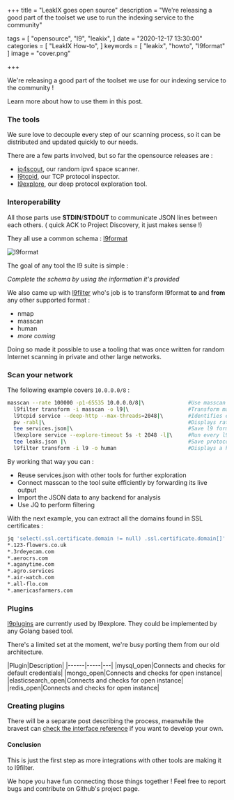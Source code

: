 +++
title = "LeakIX goes open source"
description = "We're releasing a good part of the toolset we use to run the indexing service to the community"

tags = [
"opensource",
"l9",
"leakix",
]
date = "2020-12-17 13:30:00"
categories = [
"LeakIX How-to",
]
keywords = [
"leakix",
"howto",
"l9format"
]
image = "cover.png"

+++

We're releasing a good part of the toolset we use for our indexing service to the community !

Learn more about how to use them in this post.

<!--more-->

### The tools

We sure love to decouple every step of our scanning process, so it can be distributed and updated quickly to our needs.

There are a few parts involved, but so far the opensource releases are :

- [ip4scout](https://github.com/LeakIX/ip4scout), our random ipv4 space scanner.
- [l9tcpid](https://github.com/LeakIX/l9tcpid), our TCP protocol inspector.
- [l9explore](https://github.com/LeakIX/l9explore), our deep protocol exploration tool.


### Interoperability
All those parts use **STDIN**/**STDOUT** to communicate JSON lines between each others. ( quick ACK to Project Discovery, it just makes sense !)

They all use a common schema : [l9format](https://github.com/LeakIX/l9format)

![l9format](/leakix/oss/l9sample.png)

The goal of any tool the l9 suite is simple :

*Complete the schema by using the information it's provided*

We also came up with [l9filter](https://github.com/LeakIX/l9filter) who's job is to transform l9format **to** and **from** any other supported format :

- nmap
- masscan
- human
- *more coming*

Doing so made it possible to use a tooling that was once written for random Internet scanning in private and other large networks.

### Scan your network

The following example covers `10.0.0.0/8` :

```sh
masscan --rate 100000 -p1-65535 10.0.0.0/8|\              #Use masscan to scan 10.0.0.0/8
  l9filter transform -i masscan -o l9|\                   #Transform masscan output to l9format
  l9tcpid service --deep-http --max-threads=2048|\        #Identifies each protocol
  pv -rabl|\                                              #Displays rate at which we identify hosts
  tee services.json|\                                     #Save l9 formatted lines to services.json
  l9explore service --explore-timeout 5s -t 2048 -l|\     #Run every l9plugin against to protocol they know
  tee leaks.json |\                                       #Save protocol leaks to leaks.json
  l9filter transform -i l9 -o human                       #Displays a human readable output
```

By working that way you can :

- Reuse services.json with other tools for further exploration
- Connect masscan to the tool suite efficiently by forwarding its live output
- Import the JSON data to any backend for analysis
- Use JQ to perform filtering

With the next example, you can extract all the domains found in SSL certificates :

```sh
jq 'select(.ssl.certificate.domain != null) .ssl.certificate.domain[]' < services.json|sort|uniq
*.123-flowers.co.uk
*.3rdeyecam.com
*.aerocrs.com
*.aganytime.com
*.agro.services
*.air-watch.com
*.all-flo.com
*.americasfarmers.com
```

### Plugins

[l9plugins](https://github.com/LeakIX/l9plugins) are currently used by l9explore. They could be implemented by any Golang based tool.

There's a limited set at the moment, we're busy porting them from our old architecture.

|Plugin|Description|
|------|-----|---|
|mysql_open|Connects and checks for default credentials|
|mongo_open|Connects and checks for open instance|
|elasticsearch_open|Connects and checks for open instance|
|redis_open|Connects and checks for open instance|

### Creating plugins

There will be a separate post describing the process, meanwhile the bravest can [check the interface reference](https://github.com/LeakIX/l9format/blob/master/l9plugin.md) if you want to develop your own.

#### Conclusion

This is just the first step as more integrations with other tools are making it to l9filter.

We hope you have fun connecting those things together ! Feel free to report bugs and contribute on Github's project page. 

[leakix]: <https://leakix.net/>
